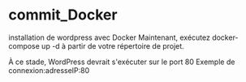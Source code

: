 # commit_Docker
installation de wordpress avec Docker
Maintenant, exécutez docker-compose up -d à partir de votre répertoire de projet.

À ce stade, WordPress devrait s'exécuter sur le port 80
Exemple de connexion:adresseIP:80
